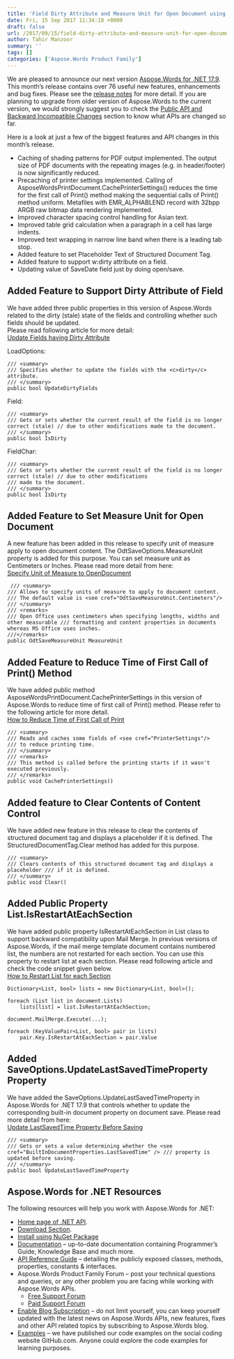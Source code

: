 ```yaml
---
title: 'Field Dirty Attribute and Measure Unit for Open Document using C#'
date: Fri, 15 Sep 2017 11:34:18 +0000
draft: false
url: /2017/09/15/field-dirty-attribute-and-measure-unit-for-open-document-using-csharp/
author: Tahir Manzoor
summary: ''
tags: []
categories: ['Aspose.Words Product Family']
---
```


We are pleased to announce our next version [Aspose.Words for .NET 17.9][1]. This month’s release contains over 76 useful new features, enhancements and bug fixes. Please see the [release notes][2] for more detail. If you are planning to upgrade from older version of Aspose.Words to the current version, we would strongly suggest you to check the [Public API and Backward Incompatible Changes][3] section to know what APIs are changed so far.

Here is a look at just a few of the biggest features and API changes in this month’s release.

*   Caching of shading patterns for PDF output implemented. The output size of PDF documents with the repeating images (e.g. in header/footer) is now significantly reduced.
*   Precaching of printer settings implemented. Calling of AsposeWordsPrintDocument.CachePrinterSettings() reduces the time for the first call of Print() method making the sequential calls of Print() method uniform. Metafiles with EMR\_ALPHABLEND record with 32bpp ARGB raw bitmap data rendering implemented.
*   Improved character spacing control handling for Asian text.
*   Improved table grid calculation when a paragraph in a cell has large indents.
*   Improved text wrapping in narrow line band when there is a leading tab stop.
*   Added feature to set Placeholder Text of Structured Document Tag.
*   Added feature to support w:dirty attribute on a field.
*   Updating value of SaveDate field just by doing open/save.

## Added Feature to Support Dirty Attribute of Field

We have added three public properties in this version of Aspose.Words related to the dirty (stale) state of the fields and controlling whether such fields should be updated.  
Please read following article for more detail:  
[Update Fields having Dirty Attribute][4]

LoadOptions:

```
/// <summary>
/// Specifies whether to update the fields with the <c>dirty</c> attribute.
/// </summary>
public bool UpdateDirtyFields 
```

Field:

```
/// <summary>
/// Gets or sets whether the current result of the field is no longer correct (stale) // due to other modifications made to the document.
/// </summary>
public bool IsDirty
```

FieldChar:

```
/// <summary>
/// Gets or sets whether the current result of the field is no longer correct (stale) // due to other modifications
/// made to the document.
/// </summary>
public bool IsDirty
```

## Added Feature to Set Measure Unit for Open Document

A new feature has been added in this release to specify unit of measure apply to open document content. The OdtSaveOptions.MeasureUnit property is added for this purpose. You can set measure unit as Centimeters or Inches. Please read more detail from here:  
[Specify Unit of Measure to OpenDocument][5]

```
 /// <summary>
/// Allows to specify units of measure to apply to document content.
/// The default value is <see cref="OdtSaveMeasureUnit.Centimeters"/>
/// </summary>
/// <remarks>
/// Open Office uses centimeters when specifying lengths, widths and other measurable /// formatting and content properties in documents whereas MS Office uses inches.
///</remarks>
public OdtSaveMeasureUnit MeasureUnit
```

## Added Feature to Reduce Time of First Call of Print() Method

We have added public method AsposeWordsPrintDocument.CachePrinterSettings in this version of Aspose.Words to reduce time of first call of Print() method. Please refer to the following article for more detail.  
[How to Reduce Time of First Call of Print][6]

```
/// <summary>
/// Reads and caches some fields of <see cref="PrinterSettings"/>
/// to reduce printing time.
/// </summary>
/// <remarks>
/// This method is called before the printing starts if it wasn't executed previously.
/// </remarks>
public void CachePrinterSettings()
```

## Added feature to Clear Contents of Content Control

We have added new feature in this release to clear the contents of structured document tag and displays a placeholder if it is defined. The StructuredDocumentTag.Clear method has added for this purpose.

```
/// <summary>
/// Clears contents of this structured document tag and displays a placeholder /// if it is defined.
/// </summary>
public void Clear()
```

## Added Public Property List.IsRestartAtEachSection

We have added public property IsRestartAtEachSection in List class to support backward compatibility upon Mail Merge. In previous versions of Aspose.Words, if the mail merge template document contains numbered list, the numbers are not restarted for each section. You can use this property to restart list at each section. Please read following article and check the code snippet given below.  
[How to Restart List for each Section][7]

```
Dictionary<List, bool> lists = new Dictionary<List, bool>();
 
foreach (List list in document.Lists)
    lists[list] = list.IsRestartAtEachSection;
 
document.MailMerge.Execute(...);
 
foreach (KeyValuePair<List, bool> pair in lists)
    pair.Key.IsRestartAtEachSection = pair.Value 
```

## Added SaveOptions.UpdateLastSavedTimeProperty Property

We have added the SaveOptions.UpdateLastSavedTimeProperty in Aspose.Words for .NET 17.9 that controls whether to update the corresponding built-in document property on document save. Please read more detail from here:  
[Update LastSavedTime Property Before Saving][8]

```
/// <summary>
/// Gets or sets a value determining whether the <see cref="BuiltInDocumentProperties.LastSavedTime" /> /// property is updated before saving.
/// </summary>
public bool UpdateLastSavedTimeProperty
```

## Aspose.Words for .NET Resources

The following resources will help you work with Aspose.Words for .NET:

*   [Home page of .NET API][9].
*   [Download Section][10].
*   [Install using NuGet Package][11]
*   [Documentation][12] – up-to-date documentation containing Programmer’s Guide, Knowledge Base and much more.
*   [API Reference Guide][13] – detailing the publicly exposed classes, methods, properties, constants & interfaces.
*   Aspose.Words Product Family Forum – post your technical questions and queries, or any other problem you are facing while working with Aspose.Words APIs.
    *   [Free Support Forum][14]
    *   [Paid Support Forum][15]
*   [Enable Blog Subscription][16] – do not limit yourself, you can keep yourself updated with the latest news on Aspose.Words APIs, new features, fixes and other API related topics by subscribing to Aspose.Words blog.
*   [Examples][17] – we have published our code examples on the social coding website GitHub.com. Anyone could explore the code examples for learning purposes.




[1]: https://downloads.aspose.com/words/net/new-releases/aspose.words-for-.net-17.9/
[2]: https://docs.aspose.com/words/net/aspose-words-for-net-17-9-release-notes/
[3]: https://docs.aspose.com/words/net/aspose-words-for-net/
[4]: https://docs.aspose.com/words/net/updating-and-removing-a-field/#UpdatingandRemovingaField-UpdateFieldshavingDirtyAttribute
[5]: https://docs.aspose.com/words/net/saving-a-document/#SavingaDocument-SpecifyUnitofMeasuretoOpenDocument
[6]: https://docs.aspose.com/words/net/print-a-document-programmatically-or-using-dialogs/#PrintaDocument-HowtoReduceTimeofFirstCallofPrint
[7]: https://docs.aspose.com/words/net/working-with-lists/#WorkingWithLists-HowtoRestartListforeachSection
[8]: https://docs.aspose.com/words/net/updating-and-removing-a-field/#UpdatingandRemovingaField-UpdateLastSavedTimePropertyBeforeSaving
[9]: https://www.aspose.com/products/words/net
[10]: https://downloads.aspose.com/words/net
[11]: https://www.nuget.org/packages/Aspose.Words/
[12]: https://docs.aspose.com/display/wordsnet
[13]: https://apireference.aspose.com/net/words
[14]: https://forum.aspose.com/c/words
[15]: https://helpdesk.aspose.com/
[16]: https://blog.aspose.com/category/aspose-products/aspose-words-product-family/
[17]: https://github.com/aspose-words/Aspose.Words-for-.NET




